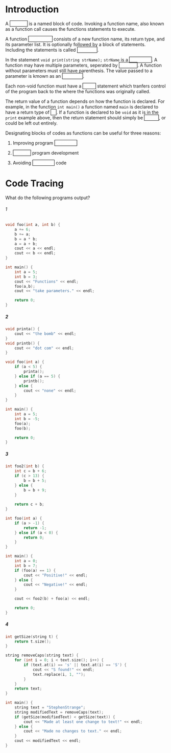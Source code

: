 # Introduction

A
<a style="color:white;border:solid black;border-width:1px">function</a>
is a named block of code.
Invoking a function name, also known as a
<a stlye="color:white;border:solid black;border-width:1px">function call</a>
causes the functions statements to execute.

A function
<a style="color:white;border:solid black;border-width:1px">declaration</a>
consists of a new function name, its return type, and its parameter list.
It is optionally followed by a block of statements.
Including the statements is called
<a style="color:white;border:solid black;border-width:1px">definition</a>.

In the statement `void print(string strName);`
`strName` is a
<a style="color:white;border:solid black;border-width:1px">parameter</a>.
A function may have multiple parameters, seperated by
<a style="color:white;border:solid black;border-width:1px">commas</a>.
A function without parameters must still have parenthesis. 
The value passed to a parameter is kmown as an
<a style="color:white;border:solid black;border-width:1px">agrument</a>.

Each non-void function must have a
<a style="color:white;border:solid black;border-width:1px">return</a>
statement which tranfers control of the program back to the where the functions was originally called.

The return value of a function depends on how the function is declared.
For example, in the function `int main()` a function named `main` is declared to have a return type of 
<a style="color:white;border:solid black;border-width:1px">int</a>.
If a function is declared to be `void` as it is in the `print` example above, then the return statement should simply be 
<a style="color:white;border:solid black;border-width:1px">return;</a>,
or could be left out entirely.

Designating blocks of codes as functions can be useful for three reasons:

1. Improving program
<a style="color:white;border:solid black;border-width:1px">readability</a>

2. <a style="color:white;border:solid black;border-width:1px">Modular</a>
program development </br>

3. Avoiding
<a style="color:white;border:solid black;border-width:1px">redundant</a>
code


# Code Tracing

What do the following programs output?

###### 1

```c++
void foo(int a, int b) {
    a += 6;
    b += a;
    b = a * b;
    a = a + b;
    cout << a << endl;
    cout << b << endl;
}

int main() {
    int a = 5;
    int b = 3;
    cout << "Functions" << endl;
    foo(a,b);
    cout << "take parameters." << endl;

    return 0;
}
```


##### 2

```c++
void printa() {
    cout << "the bomb" << endl;
}
void printb() {
    cout << "dot com" << endl;
}

void foo(int a) {
    if (a < 5) {
        printa();
    } else if (a == 5) {
        printb();
    } else {
        cout << "none" << endl;
    }
}

int main() {
    int a = 5;
    int b = -5;
    foo(a);
    foo(b);

    return 0;
}
```


##### 3

```c++
int foo2(int b) {
    int c = b + 6;
    if (c > 13) {
        b = b + 5;
    } else {
        b = b + 9;
    }
    
    return c + b;
}

int foo(int a) {
    if (a > -1) {
        return -1;
    } else if (a < 0) {
        return 0;
    }
}

int main() {
    int a = 0;
    int b = 7;
    if (foo(a) == 1) {
        cout << "Positive!" << endl;
    } else {
        cout << "Negative!" << endl;
    }

    cout << foo2(b) + foo(a) << endl;

    return 0;
}
```


##### 4

```c++
int getSize(string t) {
    return t.size();
}

string removeCaps(string text) {
    for (int i = 0; i < text.size(); i++) {
        if (text.at(i) == 's' || text.at(i) == 'S') {
            cout << "S found!" << endl;
            text.replace(i, 1, "");
        }
    }
    return text;
}

int main() {
    string text = "StephenStrange";
    string modifiedText = removeCaps(text);
    if (getSize(modifiedText) < getSize(text)) {
        cout << "Made at least one change to text!" << endl;
    } else {
        cout << "Made no changes to text." << endl;
    }
    cout << modifiedText << endl;
}
```
